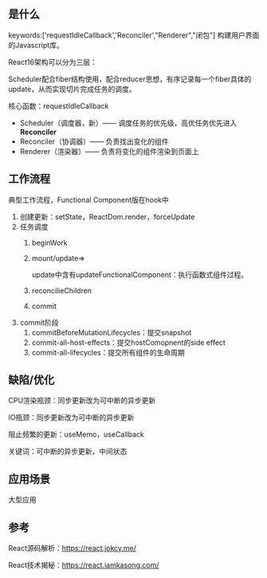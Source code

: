## <a id="whatis">是什么</a>
keywords:['requestIdleCallback','Reconciler',"Renderer","闭包"]
构建用户界面的Javascript库。

React16架构可以分为三层：

Scheduler配合fiber结构使用，配合reducer思想，有序记录每一个fiber具体的update，从而实现切片完成任务的调度。

核心函数：requestIdleCallback

- Scheduler（调度器，新）—— 调度任务的优先级，高优任务优先进入**Reconciler**
- Reconciler（协调器）—— 负责找出变化的组件
- Renderer（渲染器）—— 负责将变化的组件渲染到页面上



## <a id="progress">工作流程</a>

典型工作流程，Functional Component版在hook中

1. 创建更新：setState，ReactDom.render，forceUpdate
2. 任务调度
   1. beginWork
   
   2. mount/update=>
   
      update中含有updateFunctionalComponent：执行函数式组件过程。
   
   3. reconcilieChildren
   
   4. commit
3. commit阶段
   1. commitBeforeMutationLifecycles：提交snapshot
   2. commit-all-host-effects：提交hostComopnent的side effect
   3. commit-all-lifecycles：提交所有组件的生命周期


## <a id="issue">缺陷/优化</a>

CPU渲染瓶颈：同步更新改为可中断的异步更新

IO瓶颈：同步更新改为可中断的异步更新

阻止频繁的更新：useMemo，useCallback

关键词：可中断的异步更新，中间状态

## <a id="scenario">应用场景</a>

大型应用

## <a id="reference">参考</a>

React源码解析：https://react.jokcy.me/

React技术揭秘：https://react.iamkasong.com/

